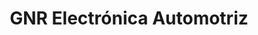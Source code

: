 ---
title: "GNR Electrónica Automotriz"
url: /rosario/gnr-electronica-automotriz/
shop: reparación de automóviles
---